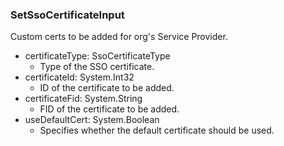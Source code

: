 ### SetSsoCertificateInput
Custom certs to be added for org's Service Provider.

- certificateType: SsoCertificateType
  - Type of the SSO certificate.
- certificateId: System.Int32
  - ID of the certificate to be added.
- certificateFid: System.String
  - FID of the certificate to be added.
- useDefaultCert: System.Boolean
  - Specifies whether the default certificate should be used.
